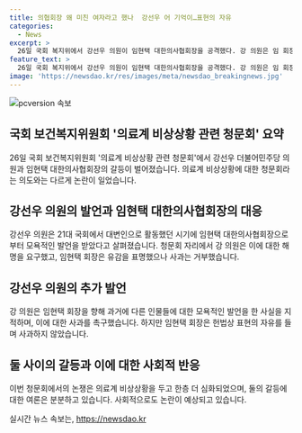 ```yaml
---
title: 의협회장 왜 미친 여자라고 했나  강선우 어 기억이…표현의 자유
categories:
  - News
excerpt: >
  26일 국회 복지위에서 강선우 의원이 임현택 대한의사협회장을 공격했다. 강 의원은 임 회장을 미친 여자라고 지적하며 사과를 요구했지만, 임 회장은 거부했다. 강 의원은 임 회장의 다른 발언들을 들어내며 공격했고, 임 회장은 헌법상 표현의 자유라며 사과를 하지 않았다. 이에 강 의원은 임 회장을 몰아세우며 사과를 요구했지만 임 회장은 사과를 거부했다.
feature_text: >
  26일 국회 복지위에서 강선우 의원이 임현택 대한의사협회장을 공격했다. 강 의원은 임 회장을 미친 여자라고 지적하며 사과를 요구했지만, 임 회장은 거부했다. 강 의원은 임 회장의 다른 발언들을 들어내며 공격했고, 임 회장은 헌법상 표현의 자유라며 사과를 하지 않았다. 이에 강 의원은 임 회장을 몰아세우며 사과를 요구했지만 임 회장은 사과를 거부했다.
image: 'https://newsdao.kr/res/images/meta/newsdao_breakingnews.jpg'
---
```


<p><img src="https://newsdao.kr/res/images/meta/newsdao_breakingnews.jpg" alt="pcversion 속보" /></p>

<h2 data-ke-size="size26">국회 보건복지위원회 '의료계 비상상황 관련 청문회' 요약</h2>

<p data-ke-size="size16">26일 국회 보건복지위원회 '의료계 비상상황 관련 청문회'에서 강선우 더불어민주당 의원과 임현택 대한의사협회장의 갈등이 벌어졌습니다. 의료계 비상상황에 대한 청문회라는 의도와는 다르게 논란이 일었습니다.</p>

<h2 data-ke-size="size24">강선우 의원의 발언과 임현택 대한의사협회장의 대응</h2>

<p data-ke-size="size16">강선우 의원은 21대 국회에서 대변인으로 활동했던 시기에 임현택 대한의사협회장으로부터 모욕적인 발언을 받았다고 살펴졌습니다. 청문회 자리에서 강 의원은 이에 대한 해명을 요구했고, 임현택 회장은 유감을 표명했으나 사과는 거부했습니다.</p>

<h2 data-ke-size="size24">강선우 의원의 추가 발언</h2>

<p data-ke-size="size16">강 의원은 임현택 회장을 향해 과거에 다른 인물들에 대한 모욕적인 발언을 한 사실을 지적하며, 이에 대한 사과를 촉구했습니다. 하지만 임현택 회장은 헌법상 표현의 자유를 들며 사과하지 않았습니다.</p>

<h2 data-ke-size="size24">둘 사이의 갈등과 이에 대한 사회적 반응</h2>

<p data-ke-size="size16">이번 청문회에서의 논쟁은 의료계 비상상황을 두고 한층 더 심화되었으며, 둘의 갈등에 대한 여론은 분분하고 있습니다. 사회적으로도 논란이 예상되고 있습니다.</p>
실시간 뉴스 속보는, <a href="https://newsdao.kr" rel="dofollow">https://newsdao.kr</a>



